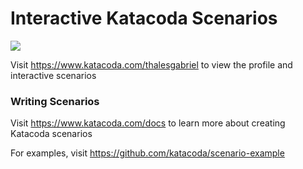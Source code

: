 # Interactive Katacoda Scenarios

[![](http://shields.katacoda.com/katacoda/thalesgabriel/count.svg)](https://www.katacoda.com/thalesgabriel "Get your profile on Katacoda.com")

Visit https://www.katacoda.com/thalesgabriel to view the profile and interactive scenarios

### Writing Scenarios
Visit https://www.katacoda.com/docs to learn more about creating Katacoda scenarios

For examples, visit https://github.com/katacoda/scenario-example
